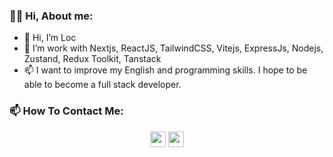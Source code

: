### 👨‍💻 Hi, About me:

- 👋 Hi, I’m Loc
- 🌱 I’m work with Nextjs, ReactJS, TailwindCSS, Vitejs, ExpressJs, Nodejs, Zustand, Redux Toolkit, Tanstack
- 📫 I want to improve my English and programming skills. I hope to be able to become a full stack developer. 

### 📫 How To Contact Me:

<p align="center">
  <a href="https://www.facebook.com/Loc.i.am105/" alt="Facebook">
    <img src="https://img.shields.io/badge/-Facebook-1877f2?style=flat&logo=facebook&logoWidth=20&&logoColor=fff" height="25" /></a>
  <a href="mailto:vinlo1052000@gmail.com" alt="Gmail">
    <img src="https://img.shields.io/badge/vinlo1052000@gmail.com-Email-ea4335?style=flat&logo=gmail&logoWidth=20&&logoColor=fff" height="25" /></a>
</p>

